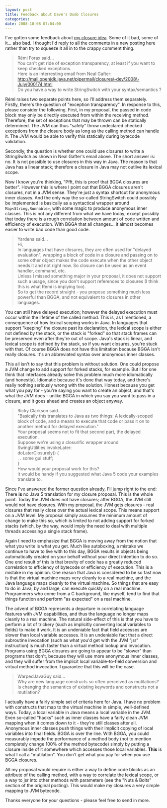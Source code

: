 ```yaml
---
layout: post
title: Feedback about Dave's Dumb Closures
categories: 
date: 2008-10-08 07:04:00
---
```

 I've gotten some feedback about <a href="http://dmlloyd.blogspot.com/2008/09/daves-dumb-closures.html">my closure idea</a>. Some of it bad, some of it... also bad. I thought I'd reply to all the comments in a new posting here rather than try to squeeze it all in to the crappy comment thing.

> Rémi Forax said...  
> You can't get ride of exception transparency, at least if you want to keep checked exceptions.  
> Here is an interresting email from Neal Gafter:  
> http://mail.openjdk.java.net/pipermail/closures\-dev/2008\-July/000174.html  
> Do you have a way to write StringSwitch with your syntax/semantics ?

Rémi raises two separate points here, so I'll address them separately. Firstly, there's the question of "exception transparency". In response to this, please consider the following. First, in my proposal, the passed in code block may only be directly executed from within the receiving method. Therefore, the set of exceptions that may be thrown can be statically determined. The JVM can thus "safely" throw undeclared checked exceptions from the closure body as long as the calling method can handle it. The JVM would be able to verify this statically during bytecode validation.

Secondly, the question is whether one could use closures to write a StringSwitch as shown in Neal Gafter's email above. The short answer is: no. It is not possible to use closures in this way in Java. The reason is that Java has a linear stack; therefore a closure in Java may not outlive its lexical scope.

Now I know you're thinking, "Pfft, this is proof that BGGA closures are better". However this is where I point out that BGGA closures aren't closures, not in a JVM sense. They're just a syntax shortcut for anonymous inner classes. And the only way the so\-called StringSwitch could possibly be implemented is basically as a syntactical wrapper around `Map<String,Runnable>`, with some magic to produce anonymous inner classes. This is not any different from what we have today; except possibly that today there is a rough correlation between amount of code written and efficiency of execution. With BGGA that all changes... it almost becomes easier to write bad code than good code.

> Yardena said...  
> Hi,  
> In languages that have closures, they are often used for "delayed evaluation", wrapping a block of code in a closure and passing on to some other object makes the code execute when the other object needs it and not right now. So closure can be used as an event handler, command, etc.  
> Unless I missed something major in your proposal, it does not support such a usage, since you don't support references to closures (I think this is what Remi is implying too).  
> So to get the record straight \- you propose something much less powerful than BGGA, and not equivalent to closures in other languages.

You can still have delayed execution; however the delayed execution must occur within the lifetime of the called method. This is, as I mentioned, a consequence of how lexical scoping works in Java. In languages that support "keeping" the closure past its declaration, the lexical scope is either not defined by the stack, or the stack is "forked" so that stack frames can be preserved even after they're out of scope. Java's stack is linear, and lexical scope is defined by the stack, so if you want closures, you're stuck with that. Of course BGGA does not have this limitation because BGGA isn't really closures. It's an abbreviated syntax over anonymous inner classes.

This all isn't to say that this problem is without solution. One could propose a JVM change to add support for forked stacks, for example. But I for one think that interfaces already solve this problem much more idiomatically (and honestly). Idiomatic because it's done that way today, and there's really nothing seriously wrong with the solution. Honest because you get what you pay for \- you're saying you want to create an object, and that's what the JVM does \- unlike BGGA in which you say you want to pass in a closure, and it goes ahead and creates an object anyway.

> Ricky Clarkson said...  
> "Basically this translates to Java as two things: A lexically\-scoped block of code, and a means to execute that code or pass it on to another method for delayed execution."  
> Your proposal seems not to fit that second part, the delayed execution.  
> Suppose we're using a closurific wrapper around SwingUtilities.invokeLater:  
> doLaterClosurely() {  
> . . some gui stuff;  
> }  
> How would your proposal work for this?  
> It would be handy if you suggested what Java 5 code your examples translate to.

Since I've answered the former question already, I'll jump right to the end: There **is** no Java 5 translation for my closure proposal. This is the whole point. Today the JVM does not have closures; after BGGA, the JVM still would not have closures. With my proposal, the JVM gets closures \- real closures that really close over the actual lexical scope. This means support on a JVM level. My proposal simply assumes the minimum amount of change to make this so, which is limited to not adding support for forked stacks (which, by the way, would imply the need to deal with multiple threads accessing a single stack frame).

Again I need to emphasize that BGGA is moving away from the notion that what you write is what you get. Much like autoboxing, a mistake we continue to have to live with to this day, BGGA results in objects being automatically created on your behalf without your direct intention to do so. One end result of this is that brevity of code has a greatly reduced correlation to efficiency of bytecode or efficiency of execution. This is a mistake in my opinion. One reason that Java is considered to be so fast now is that the virtual machine maps very cleanly to a real machine, and the Java language maps cleanly to the virtual machine. So things that are easy to do in Java, by and large, can execute quickly on a real machine. Programmers who come from a C background, like myself, tend to find that things function and perform "as expected" on a real machine.

The advent of BGGA represents a departure in correlating language features with JVM capabilities, and thus the language no longer maps cleanly to a real machine. The natural side\-effect of this is that you have to perform a lot of trickery (such as implicitly converting local variables to fields) to make it work. It is an undeniable fact that field accesses are slower than local variable accesses. It is an undeniable fact that a direct subroutine invocation (such as what you'd get with the JVM "jsr" instruction) is much faster than a virtual method lookup and invocation. Programs using BGGA closures are going to appear to be "slower" than programs that don't, because they will use more anonymous inner classes, and they will suffer from the implicit local variable\-to\-field conversion and virtual method invocation. I guarantee that this will be the case.

> WarpedJavaGuy said...  
> Why are new language constructs so often perceived as mutilations? Is changing the semantics of existing keywords and constructs not a mutilation?

I actually have a fairly simple set of criteria here for Java. I have no problem with constructs that map to the virtual machine in simple, well\-defined ways. Today, a local variable in Java means a local variable in the JVM. Even so\-called "hacks" such as inner classes have a fairly clean JVM mapping when it comes down to it \- they're still classes after all. Anonymous inner classes push things with their implicit copying of local variables into final fields. BGGA is over the line. With BGGA, you could measurably impede the performance of a method body (not to mention completely change 100% of the method bytecode) simply by putting a closure inside of it somewhere which accesses those local variables. **This** is what I call a "mutilation". You don't get what you pay for when you use BGGA closures.

All my proposal would require is either a way to define code blocks as an attribute of the calling method, with a way to correlate the lexical scope, or a way to jsr into other methods with parameters (see the "Nuts & Bolts" section of the original posting). This would make my closures a very simple mapping to JVM bytecode.

Thanks everyone for your questions \- please feel free to send in more.
